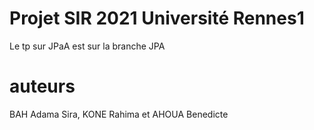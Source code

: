 # Projet SIR 2021 Université Rennes1

Le tp sur JPaA  est sur la branche JPA 

# auteurs

BAH Adama Sira, 
KONE Rahima et
AHOUA Benedicte





